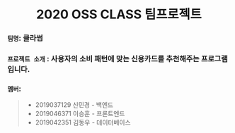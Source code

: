 # <center>2020 OSS CLASS 팀프로젝트</center>

### `팀명`: 클라썸 

### `프로젝트 소개` : 사용자의 소비 패턴에 맞는 신용카드를 추천해주는 프로그램입니다.

### `멤버`:
> * 2019037129 신민경 - 백엔드
> * 2019046371 이승훈 - 프론트엔드
> * 2019042351 김동우 - 데이터베이스
